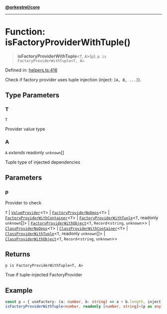 [**@orkestrel/core**](../index.md)

***

# Function: isFactoryProviderWithTuple()

> **isFactoryProviderWithTuple**\<`T`, `A`\>(`p`): `p is FactoryProviderWithTuple<T, A>`

Defined in: [helpers.ts:416](https://github.com/orkestrel/core/blob/98df1af1b029ad0f39e413b90869151f4152e5dd/src/helpers.ts#L416)

Check if factory provider uses tuple injection (inject: `[A, B, ...]`).

## Type Parameters

### T

`T`

Provider value type

### A

`A` *extends* readonly `unknown`[]

Tuple type of injected dependencies

## Parameters

### p

Provider to check

`T` | [`ValueProvider`](../interfaces/ValueProvider.md)\<`T`\> | [`FactoryProviderNoDeps`](../type-aliases/FactoryProviderNoDeps.md)\<`T`\> | [`FactoryProviderWithContainer`](../type-aliases/FactoryProviderWithContainer.md)\<`T`\> | [`FactoryProviderWithTuple`](../type-aliases/FactoryProviderWithTuple.md)\<`T`, readonly `unknown`[]\> | [`FactoryProviderWithObject`](../type-aliases/FactoryProviderWithObject.md)\<`T`, `Record`\<`string`, `unknown`\>\> | [`ClassProviderNoDeps`](../type-aliases/ClassProviderNoDeps.md)\<`T`\> | [`ClassProviderWithContainer`](../type-aliases/ClassProviderWithContainer.md)\<`T`\> | [`ClassProviderWithTuple`](../type-aliases/ClassProviderWithTuple.md)\<`T`, readonly `unknown`[]\> | [`ClassProviderWithObject`](../type-aliases/ClassProviderWithObject.md)\<`T`, `Record`\<`string`, `unknown`\>\>

## Returns

`p is FactoryProviderWithTuple<T, A>`

True if tuple-injected FactoryProvider

## Example

```ts
const p = { useFactory: (a: number, b: string) => a + b.length, inject: [Symbol('A'), Symbol('B')] }
isFactoryProviderWithTuple<number, readonly [number, string]>(p as any)
```
